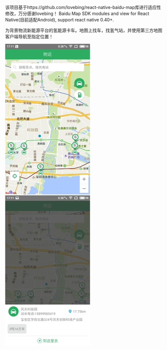该项目基于https://github.com/lovebing/react-native-baidu-map库进行适应性修改，万分感谢lovebing！
Baidu Map SDK modules and view for React Native(目前适配Android), support react native 0.40+.

为背景物流新能源平台的氢能源卡车。地图上找车，找氢气站，并使用第三方地图客户端导航至指定位置！

![地图上车的位置](https://raw.githubusercontent.com/kangkaislove/react-native-android-map/master/Screenshots/car.jpg)![车站详细信息](https://raw.githubusercontent.com/kangkaislove/react-native-android-map/master/Screenshots/car_location.jpg)
